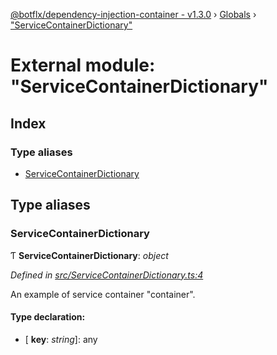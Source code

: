 [@botflx/dependency-injection-container - v1.3.0](../README.md) › [Globals](../globals.md) › ["ServiceContainerDictionary"](_servicecontainerdictionary_.md)

# External module: "ServiceContainerDictionary"

## Index

### Type aliases

* [ServiceContainerDictionary](_servicecontainerdictionary_.md#servicecontainerdictionary)

## Type aliases

###  ServiceContainerDictionary

Ƭ **ServiceContainerDictionary**: *object*

*Defined in [src/ServiceContainerDictionary.ts:4](https://github.com/botflux/dependency-injection-container/blob/05ce70f/src/ServiceContainerDictionary.ts#L4)*

An example of service container "container".

#### Type declaration:

* \[ **key**: *string*\]: any
